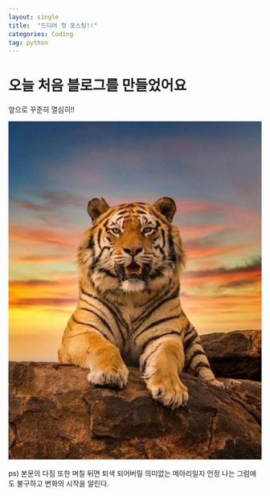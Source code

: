 ```yaml
---
layout: single
title:  "드디어 첫 포스팅!!"
categories: Coding
tag: python
---
```


# 오늘 처음 블로그를 만들었어요

앞으로 꾸준히 열심히!!

![tiger_1](../images/2022-06-22-first/tiger_1.jpg)

ps) 본문의 다짐 또한 며칠 뒤면 퇴색 되어버릴 의미없는 메아리일지 언정 나는 그럼에도 불구하고 변화의 시작을 알린다.

